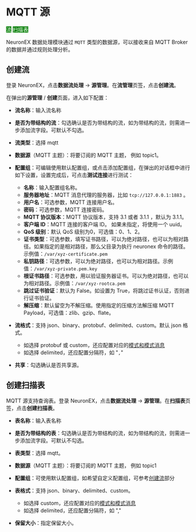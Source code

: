 # MQTT 源

<span style="background:green;color:white;">流</span>        <span style="background:green;color:white">扫描表</span>

NeuronEX 数据处理模块通过 `MQTT` 类型的数据源，可以接收来自 MQTT Broker 的数据并通过规则处理分析。

## 创建流

登录 NeuronEX，点击**数据流处理** -> **源管理**。在**流管理**页签，点击**创建流**。

在弹出的**源管理** / **创建**页面，进入如下配置：

- **流名称**：输入流名称
- **是否为带结构的流**：勾选确认是否为带结构的流，如为带结构的流，则需进一步添加流字段。可默认不勾选。
- **流类型**：选择 mqtt
- **数据源**（MQTT 主题）：将要订阅的 MQTT 主题， 例如 topic1。
- **配置组**：可编辑使用默认配置组，或点击添加配置组，在弹出的对话框中进行如下设置，设置完成后，可点击**测试连接**进行测试：

  - **名称**：输入配置组名称。
  - **服务器地址**：MQTT 消息代理的服务器，比如 `tcp://127.0.0.1:1883` 。
  - **用户名**：可选参数，MQTT 连接用户名。
  - **密码**：可选参数，MQTT 连接密码。
  - **MQTT 协议版本**：MQTT 协议版本，支持 3.1 或者 3.1.1 ，默认为 3.1.1。 
  - **客户端 ID**：MQTT 连接的客户端 ID。 如果未指定，将使用一个 uuid。
  - **QoS 级别**：默认 QoS 级别为0，可选值：0、1、2。
  - **证书类型**：可选参数，填写证书路径，可以为绝对路径，也可以为相对路径。如果指定的是相对路径，那么父目录为执行 neuronex 命令的路径。示例值：`/var/xyz-certificate.pem`
  - **私钥路径**：可选参数，可以为绝对路径，也可以为相对路径。示例值：`/var/xyz-private.pem.key`
  - **根证书路径**：可选参数，用以验证服务器证书。可以为绝对路径，也可以为相对路径。示例值：`/var/xyz-rootca.pem`
  - **跳过证书验证**：默认为 False。如设置为 True，将跳过证书认证，否则进行证书验证。
  - **解压缩**：默认留空为不解压缩。使用指定的压缩方法解压缩 MQTT Payload，可选值：zlib、gzip、flate。
- **流格式**：支持 json、binary、protobuf、delimited、custom。默认 json 格式。
  - 如选择 protobuf 或 custom，还应配置对应的[模式和模式消息](./config.md#模式)
  - 如选择 delimited，还应配置分隔符，如 "`,`"

- **共享**：勾选确认是否共享源。

## 创建扫描表

MQTT 源支持查询表。登录 NeuronEX，点击**数据流处理** -> **源管理**。在**扫描表**页签，点击**创建扫描表**。

- **表名称**：输入表名称
- **是否为带结构的表**：勾选确认是否为带结构的流，如为带结构的流，则需进一步添加流字段。可默认不勾选。
- **表类型**：选择 mqtt。
- **数据源**（MQTT 主题）：将要订阅的 MQTT 主题， 例如 topic1
- **配置组**：可使用默认配置组，如希望自定义配置组，可参考[创建流](#创建流)部分
- **表格式**：支持 json、binary、delimited、custom。
  - 如选择 custom，还应配置对应的[模式和模式消息](./config.md#模式)
  - 如选择 delimited，还应配置分隔符，如 ","

- **保留大小**：指定保留大小。
